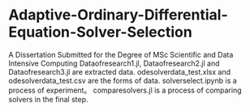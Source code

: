 # Adaptive-Ordinary-Differential-Equation-Solver-Selection
A Dissertation Submitted for the Degree of  MSc Scientific and Data Intensive Computing
Dataofresearch1.jl, Dataofresearch2.jl and Dataofresearch3.jl are extracted data.
odesolverdata_test.xlsx and odesolverdata_test.csv are the forms of data.
solverselect.ipynb is a process of experiment。
comparesolvers.jl is a process of comparing solvers in the final step.
